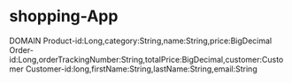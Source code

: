 # shopping-App
DOMAIN
Product-id:Long,category:String,name:String,price:BigDecimal
Order-id:Long,orderTrackingNumber:String,totalPrice:BigDecimal,customer:Customer
Customer-id:long,firstName:String,lastName:String,email:String
